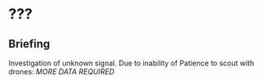 # ???
## Briefing

Investigation of unknown signal. Due to inability of Patience to scout with drones: *MORE DATA REQUIRED*